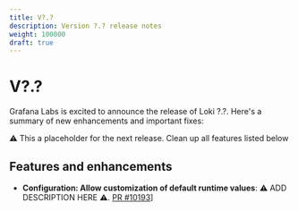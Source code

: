 ```yaml
---
title: V?.?
description: Version ?.? release notes
weight: 100000
draft: true
---
```


# V?.?
Grafana Labs is excited to announce the release of Loki ?.?. Here's a summary of new enhancements and important fixes:

:warning: This a placeholder for the next release. Clean up all features listed below

## Features and enhancements


-  **Configuration: Allow customization of default runtime values**: :warning: ADD DESCRIPTION HERE :warning:. [PR #10193](https://github.com/grafana/loki/pull/10193)]